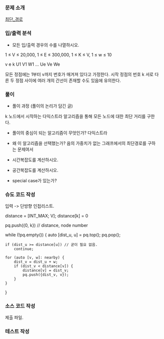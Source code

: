 ### 문제 소개
[최단_경로](https://www.acmicpc.net/problem/1753)

### 입/출력 분석
- 모든 입/출력 경우의 수를 나열하시오.

1 ≤ V ≤ 20,000, 1 ≤ E ≤ 300,000, 1 ≤ K ≤ V, 1 ≤ w ≤ 10

v e
k
U1 V1 W1
...
Ue Ve We

모든 정점에는 1부터 v까지 번호가 매겨져 있다고 가정한다.
시작 정점의 번호 k
서로 다른 두 정점 사이에 여러 개의 간선이 존재할 수도 있음에 유의한다.

### 풀이
- 풀이 과정 (풀이의 논리가 담긴 글)

k 노드에서 시작하는 다익스트라 알고리즘을 통해 모든 노드에 대한 최단 거리를 구한다.

- 풀이의 중심이 되는 알고리즘이 무엇인가?
다익스트라

- 왜 이 알고리즘을 선택했는가?
음의 가중치가 없는 그래프에서의 최단경로를 구하는 문제여서

- 시간복잡도를 계산하시오.

- 공간복잡도를 계산하시오.

- special case가 있는가?

### 슈도 코드 작성

입력 -> 단방향 인접리스트.

distance = [INT_MAX; V];
distance[k] = 0

pq.push({0, k}) // distance, node number

while (!pq.empty()) {
	auto [dist_u, u] = pq.top();
	pq.pop();

	if (dist_u >= distance[u]) // 굳이 필요 없음.
		continue;

	for (auto [v, w]: nearby) {
		dist_v = dist_u + w;
		if (dist_v < distance[v]) {
			distance[v] = dist_v;
			pq.push({dist_v, v});
		}
	}
}

### 소스 코드 작성
제출 파일.

### 테스트 작성
